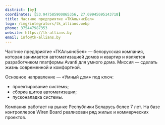 ```yaml
---
district: [by]
coordinates: [53.947585900865356, 27.69945695143718]
title: Частное предприятие «ТКАльянсБел»
logo: /img/integrators/tk_allians.webp
phone: 375447987353
website: https://tk-allians.by
email: info@tk-allians.by
---
```


Частное предприятие «ТКАльянсБел» — белорусская компания, которая занимается автоматизацией домов и квартир и является разработчиком платформы Avanti для умного дома.
Миссия — сделать жизнь современной и комфортной.


Основное направление — «Умный дом» под ключ:
* проектирование системы;
* сборка щитов автоматизации;
* пусконаладка системы.

Компания работает на рынке Республики Беларусь более 7 лет.
На базе контроллеров Wiren Board реализован ряд жилых и коммерческих проектов.
